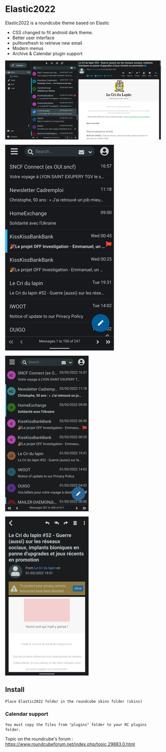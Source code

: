 # Elastic2022



Elastic2022 is a roundcube theme based on Elastic


- CSS changed to fit android dark theme.
- Better user interface
- pulltorefresh to retrieve new email
- Modern menus
- Archive & Calendar plugin support

![screenshot](img/2022-2.png)

![screenshot](img/pulltorefresh.gif)

![screenshot](img/phone2.png)

![screenshot](img/phone2.jpg)

## Install


    Place Elastic2022 folder in the roundcube skins folder (skins)


### Calendar support

    You must copy the files from "plugins" folder to your RC plugins folder.


Topic on the roundcube's forum :
https://www.roundcubeforum.net/index.php/topic,29883.0.html
